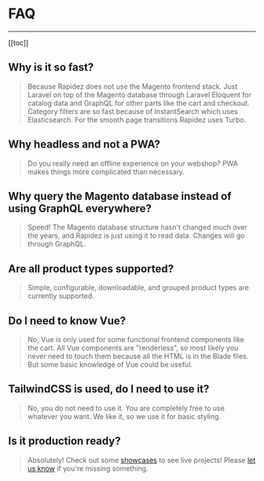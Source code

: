 # FAQ

---

[[toc]]

## Why is it so fast?

> Because Rapidez does not use the Magento frontend stack. Just Laravel on top of the Magento database through Laravel Eloquent for catalog data and GraphQL for other parts like the cart and checkout. Category filters are so fast because of InstantSearch which uses Elasticsearch. For the smooth page transitions Rapidez uses Turbo.

## Why headless and not a PWA?

> Do you really need an offline experience on your webshop? PWA makes things more complicated than necessary.

## Why query the Magento database instead of using GraphQL everywhere?

> Speed! The Magento database structure hasn't changed much over the years, and Rapidez is just using it to read data. Changes will go through GraphQL.

## Are all product types supported?

> Simple, configurable, downloadable, and grouped product types are currently supported.

## Do I need to know Vue?

> No, Vue is only used for some functional frontend components like the cart. All Vue components are "renderless", so most likely you never need to touch them because all the HTML is in the Blade files. But some basic knowledge of Vue could be useful.

## TailwindCSS is used, do I need to use it?

> No, you do not need to use it. You are completely free to use whatever you want. We like it, so we use it for basic styling.

## Is it production ready?

> Absolutely! Check out some [showcases](https://rapidez.io/showcases) to see live projects! Please [let us know](https://github.com/rapidez/rapidez/discussions) if you're missing something.
